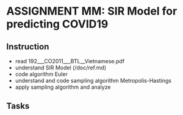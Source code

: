 # ASSIGNMENT MM: SIR Model for predicting COVID19
## Instruction
- read 192___CO2011___BTL__Vietnamese.pdf
- understand SIR Model (/doc/ref.md)
- code algorithm Euler
- understand and code sampling algorithm Metropolis-Hastings
- apply sampling algorithm and analyze
## Tasks